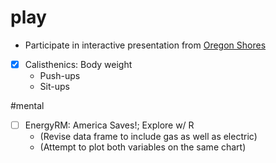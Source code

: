 # play

- Participate in interactive presentation from [Oregon Shores](http://www.oregonshores.org/)

- [x] Calisthenics: Body weight
  - Push-ups
  - Sit-ups

\#mental

- [ ] EnergyRM: America Saves!; Explore w/ R
  - (Revise data frame to include gas as well as electric)
  - (Attempt to plot both variables on the same chart)
